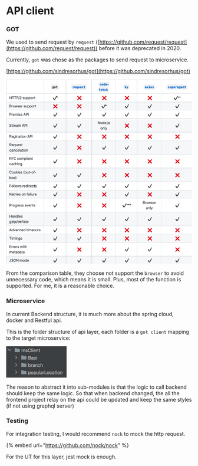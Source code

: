 # API client

### GOT

We used to send request by `request` ([https://github.com/request/request](https://github.com/request/request)) before it was deprecated in 2020.

Currently, `got` was chose as the packages to send  request to microservice.

[https://github.com/sindresorhus/got](https://github.com/sindresorhus/got)



![](<../../.gitbook/assets/image (8).png>)



From the comparison table, they choose not support the `browser` to avoid unnecessary code, which means it is small. Plus, most of the function is supported. For me, it is a reasonable choice.



### Microservice

In current Backend structure, it is much more about the spring cloud, docker and Restful api.

This is the folder structure of api layer, each folder is a `got client`  mapping to the target microservice:

![](<../../.gitbook/assets/image (4).png>)



The reason to abstract it into sub-modules is that the logic to call backend should keep the same logic. So that when backend changed, the all the frontend project relay on the api could be updated and keep the same styles (if not using graphql server)

### Testing

For integration testing, I would recommend `nock` to mock the http request.

{% embed url="https://github.com/nock/nock" %}

For the UT for this layer, jest mock is enough.
